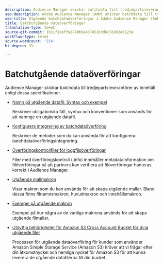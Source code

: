 ```yaml
---
description: Audience Manager skickar batchdata till tredjepartsleverantörer av innehåll enligt dessa specifikationer.
seo-description: Adobe Audience Manager (AAM) skickar batchdata till tredjepartsleverantörer av innehåll enligt dessa specifikationer.
seo-title: Utgående batchdataöverföringar i Adobe Audience Manager (AAM)
title: Batchutgående dataöverföringar
translation-type: tm+mt
source-git-commit: 1b31f10effa2780b5e4374516dd6c76d92a0123a
workflow-type: tm+mt
source-wordcount: '214'
ht-degree: 1%

---
```



# Batchutgående dataöverföringar

Audience Manager skickar batchdata till tredjepartsleverantörer av innehåll enligt dessa specifikationer.

* [Namn på utgående datafil: Syntax och exempel](/help/using/integration/receiving-audience-data/batch-outbound-transfers/outbound-file-name-contents.md)

   Beskriver obligatoriska fält, syntax och konventioner som används för att namnge en utgående datafil.

* [Konfigurera integrering av batchdataöverföring](batch-server-configuration.md)

   Beskriver de metoder som du kan använda för att konfigurera batchdataöverföringsintegrering.

* [Överföringskontrollfiler för loggfilsöverföringar](/help/using/integration/receiving-audience-data/batch-outbound-transfers/transfer-control-files.md)

   Filer med överföringskontroll (.info) innehåller metadatainformation om filöverföringar så att partners kan verifiera att filöverföringar hanteras korrekt i Audience Manager.

* [Utgående mallmakron](/help/using/integration/receiving-audience-data/batch-outbound-transfers/outbound-template-macros.md)

   Visar makron som du kan använda för att skapa utgående mallar. Bland dessa finns filnamnsmakron, huvudmakron och innehållsmakron.

* [Exempel på utgående makron](/help/using/integration/receiving-audience-data/batch-outbound-transfers/outbound-macro-examples.md)

   Exempel på hur några av de vanliga makrona används för att skapa utgående filmallar.

* [Utnyttja behörigheter för Amazon S3 Cross Account Bucket för dina utgående filer](/help/using/integration/receiving-audience-data/batch-outbound-transfers/authorize-s3-cross-bucket.md)

   Processen för utgående dataöverföring för kunder som använder Amazon Simple Storage Service (Amazon S3) kräver att vi frågar efter din åtkomstnyckel och hemliga nyckel för Amazon S3 för att kunna leverera de utgående datafilerna till din bucket.
